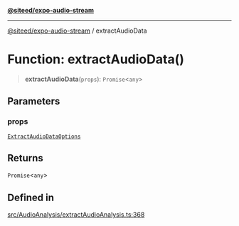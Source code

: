 [**@siteed/expo-audio-stream**](../README.md)

***

[@siteed/expo-audio-stream](../README.md) / extractAudioData

# Function: extractAudioData()

> **extractAudioData**(`props`): `Promise`\<`any`\>

## Parameters

### props

[`ExtractAudioDataOptions`](../interfaces/ExtractAudioDataOptions.md)

## Returns

`Promise`\<`any`\>

## Defined in

[src/AudioAnalysis/extractAudioAnalysis.ts:368](https://github.com/deeeed/expo-audio-stream/blob/356d3f40ffb66806eeecb86d12bcbe5d60b7eea6/packages/expo-audio-stream/src/AudioAnalysis/extractAudioAnalysis.ts#L368)

